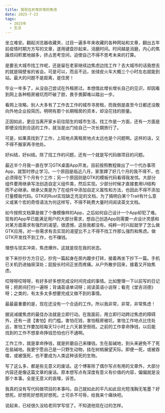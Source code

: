 ```yaml
---
title: 我现在非常非常的焦虑
date: 2025-7-23
tags:
  - 2025年
  - 生活
---
```


坐立难安。翻起浏览器收藏夹，过目一遍多年来收藏的各种网站和文章，翻出五年前疫情时期方方写的文章，遂用键盘抄起来，消磨时间。时间越是消磨，内心的焦躁烦闷积累地越多，挤占思考空间，迫使自己不得不思考未来的打算。

是要去大城市找工作呢，还是留在老家继续边焦虑边找工作？去大城市的话我想去的就是隔壁省的省会。可是可以，而且不远，坐绿皮火车大概三个小时左右就能到站。最大的问题不是距离，是住房！

毕业一年多了，从没自己尝试在外租房过。本想借此增长增长自己的见识，却因看到网上各种租房被坑而吓破了胆，畏手畏脚难以踏出一步。

看网上攻略，别人大多有了工作去工作的城市寻房租，而我倒是直至今日都还没敢向外地企业投简历。明明有那个长期租房的资本，却没花钱的胆量。

正因如此，更应当离开家乡前往陌生的城市生活。找工作是一方面，还有一方面是即便没找到合适的工作，就当是出门给自己一次长期旅行了。

可是，如果真找到了工作，上班地点离租房地点太远也是个问题啊。这样的话，又不得不搬家再寻他处。

好纠结，好纠结。除了找工作的问题，还有一个就是写代码做项目的问题。

最近半个月我一直在学习GTK桌面App开发。目前按照教程做出了一个代办事项App，就暂时停止学习。一个原因是临近八月，家里蹲了好几个月的我不得不，也必须得在下个月有个工作；另一个原因则是GTK的模板代码看得我发怵。大部分组件要用继承写法创造自定义组件类，然后实现。少部分时候才直接套用UI结构而不必继承。继承父类是为了在组件中添加自定义属性和方法，也因此不得不添加打量模板代码。GTK的Rust实现缺乏充足的文档，为了搞明白某个Trait有什么意义或某个宏的奇怪语法为何这样写，不得不耗费大量时间阅读英文文档。

如今按照文档算是做了个像模像样的App，之后如何自己设计一个App却犯了难。现有的App早已能满足用户的大部分需求，想自己创造App则需要一点设计灵感和对某方面需求有强烈的渴望。很遗憾，这些我都没有。纯粹一时兴起就学了怎么做GTK应用，对一些需求有去实现的渴望比不上不得不找工作那么强烈和焦虑。做GTK开发找不到工作，也不赚钱。

理想与现实冲突，焦虑爆炸。这就是现在我的状态。

坐下来抄抄方方日记，抄完一篇起身在房内踱步打转，接着再坐下抄下一篇。手机已关机扔进抽屉深处；屁股长时间正坐而疼痛。从户外散步回来，接着又开始焦虑。

哎呀呀哎呀呀，有好多好多想完成没时间完成的事情。比如整理一下以前写的日记呀；把房间打扫一遍呀；背诵英语单词呀；阅读英语小说呀；看完《堂吉诃德》呀；之类的，有太多太多想要完成又做不到的事情。

最最最重要的是，现在还没有一个合适的工作。所以我非常，非常，非常焦虑！

据说减缓焦虑的最佳办法就是立即行动。在我面前，用立即行动跨过焦虑的障碍外，还有一道【害怕】的门槛。害怕花钱，害怕租房被坑，害怕工作地点比住处远，害怕工作要加班每天12小时上六天甚至倒班。之前的工作拿命挣钱，以后能找到的工作不想拿命挣钱恐怕也行不通啊。

工作工作，就是拿命挣钱，就是折磨自己来赚钱。生在盐碱地，到头来避免不了死在盐碱地。我更宁愿自己是一只野生动物，挂在树梢展望天际。即便一死，或被吞噬，或被饿死，也不要成为人类这种该死的生物。

写了这么多，都是些无意义的废话。这个博客除了偶尔写点有用的文章外，大部分内容还是像这篇文章的废话。原本想写点有深度有意义有价值的内容，偏偏就是没那个本事。全是无意义的哀嚎，诉苦。

我真的没有写代码做项目的本事吗，自己就如此的平凡如此目光短浅胸无笔墨？好想死。好想死好想死好想死。士可杀不可辱，给我来个痛快吧。

说起来，已经很久没给老同学写信了。不知道他现在过的怎样。













